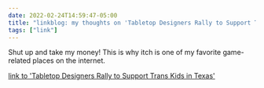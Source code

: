 ```yaml
---
date: 2022-02-24T14:59:47-05:00
title: "linkblog: my thoughts on 'Tabletop Designers Rally to Support Trans Kids in Texas'"
tags: ["link"]
---
```

Shut up and take my money! This is why itch is one of my favorite game-related places on the internet.
 
[link to 'Tabletop Designers Rally to Support Trans Kids in Texas'](https://gizmodo.com/tabletop-designers-rally-to-support-trans-kids-in-texas-1848588284)
